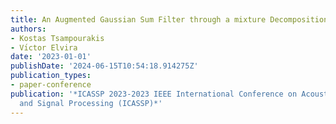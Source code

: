 ```yaml
---
title: An Augmented Gaussian Sum Filter through a mixture Decomposition
authors:
- Kostas Tsampourakis
- Vı́ctor Elvira
date: '2023-01-01'
publishDate: '2024-06-15T10:54:18.914275Z'
publication_types:
- paper-conference
publication: '*ICASSP 2023-2023 IEEE International Conference on Acoustics, Speech
  and Signal Processing (ICASSP)*'
---
```

